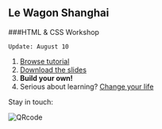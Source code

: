 ## Le Wagon Shanghai

###HTML & CSS Workshop

`Update: August 10`

1. [Browse tutorial](https://tgenaitay.github.io/xnode/)
2. [Download the slides](https://github.com/tgenaitay/xnode/raw/gh-pages/Le%20Wagon%20-%20Landing%20page%20Workshop.pdf)
3. **Build your own!**
4. Serious about learning? [Change your life](http://www.lewagon.com/shanghai)

Stay in touch:

![QRcode](https://tgenaitay.github.io/landing/images/QRCodeLeWagon.gif)

